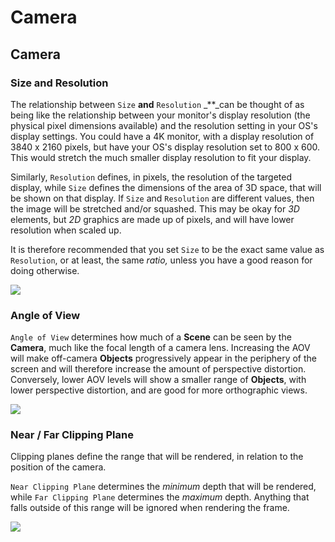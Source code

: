 # Camera

## Camera

### Size and Resolution

The relationship between `Size` **and** `Resolution` _\*\*_can be thought of as being like the relationship between your monitor's display resolution \(the physical pixel dimensions available\) and the resolution setting in your OS's display settings. You could have a 4K monitor, with a display resolution of 3840 x 2160 pixels, but have your OS's display resolution set to 800 x 600. This would stretch the much smaller display resolution to fit your display.

Similarly, `Resolution` defines, in pixels, the resolution of the targeted display, while `Size` defines the dimensions of the area of 3D space, that will be shown on that display. If `Size` and `Resolution` are different values, then the image will be stretched and/or squashed. This may be okay for _3D_ elements, but _2D_ graphics are made up of pixels, and will have lower resolution when scaled up.

It is therefore recommended that you set `Size` to be the exact same value as `Resolution`, or at least, the same _ratio,_ unless you have a good reason for doing otherwise.

![](../../../.gitbook/assets/camerasizeandresolution.gif)

### Angle of View

`Angle of View` determines how much of a **Scene** can be seen by the **Camera**, much like the focal length of a camera lens. Increasing the AOV will make off-camera **Objects** progressively appear in the periphery of the screen and will therefore increase the amount of perspective distortion. Conversely, lower AOV levels will show a smaller range of **Objects**, with lower perspective distortion, and are good for more orthographic views.

![](../../../.gitbook/assets/aov.gif)

### Near / Far Clipping Plane

Clipping planes define the range that will be rendered, in relation to the position of the camera.

`Near Clipping Plane` determines the _minimum_ depth that will be rendered, while `Far Clipping Plane` determines the _maximum_ depth. Anything that falls outside of this range will be ignored when rendering the frame.

![](../../../.gitbook/assets/nearfarclipping.gif)

